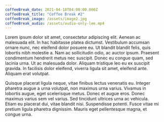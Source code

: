 ```yaml
---
coffeeBreak_date: 2021-04-18T04:00:00.000Z
coffeeBreak_title: "Coffee Break #2"
coffeeBreak_image: /assets/image2.jpg
coffeeBreak_audio: /assets/audio-only-lee.mp4
---
```

Lorem ipsum dolor sit amet, consectetur adipiscing elit. Aenean ac malesuada elit. In hac habitasse platea dictumst. Vestibulum accumsan ornare nunc, nec eleifend dolor posuere eu. Ut blandit blandit felis, quis lobortis nibh molestie a. Nam ac sollicitudin odio, ac auctor ipsum. Praesent condimentum hendrerit metus nec suscipit. Donec eu congue quam, sed lacinia urna. Ut ac malesuada dolor. Aliquam tristique leo eu ex suscipit gravida. In facilisis dolor eleifend, viverra ligula sit amet, eleifend ante. Aliquam erat volutpat.

Quisque placerat ligula neque, vitae finibus lectus venenatis eu. Integer pharetra augue a urna volutpat, non maximus urna varius. Vivamus in lobortis augue, eget scelerisque metus. Donec et augue eros. Donec maximus varius sem vel varius. Sed tincidunt ultrices urna ac vehicula. Etiam eu placerat dui, vitae blandit nisi. Suspendisse potenti. Fusce vitae mi pretium ligula pharetra dignissim. Mauris eget pellentesque magna, et congue urna.